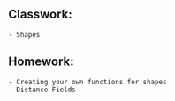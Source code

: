 ## Classwork:
	- Shapes

## Homework:
	- Creating your own functions for shapes
	- Distance Fields
	
